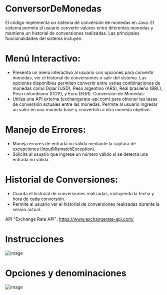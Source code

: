 # ConversorDeMonedas

El código implementa un sistema de conversión de monedas en Java. El sistema permite al usuario convertir valores entre diferentes monedas y mantiene un historial de conversiones realizadas. Las principales funcionalidades del sistema incluyen:

# Menú Interactivo:
- Presenta un menú interactivo al usuario con opciones para convertir monedas, ver el historial de conversiones o salir del sistema.
Las opciones disponibles permiten convertir entre varias combinaciones de monedas como Dólar (USD), Peso argentino (ARS), Real brasileño (BRL), Peso colombiano (COP), y Euro (EUR).
Conversión de Monedas:
- Utiliza una API externa (exchangerate-api.com) para obtener las tasas de conversión actuales entre las monedas.
Permite al usuario ingresar un valor en una moneda base y convertirlo a otra moneda objetivo.

# Manejo de Errores:
- Maneja errores de entrada no válida mediante la captura de excepciones (InputMismatchException).
- Solicita al usuario que ingrese un número válido si se detecta una entrada no válida.
  
# Historial de Conversiones:
- Guarda el historial de conversiones realizadas, incluyendo la fecha y hora de cada conversión.
- Permite al usuario ver el historial de conversiones realizadas durante la sesión actual.

API "Exchange Rate API": https://www.exchangerate-api.com/

# Instrucciones
![image](https://github.com/danielmaya2420/ConversorDeMonedas/assets/95893333/8ce54231-8923-43ae-b897-921dbc0d65ff)

# Opciones y denominaciones
![image](https://github.com/danielmaya2420/ConversorDeMonedas/assets/95893333/1cb7ad49-cd72-4e9f-848d-04835735a687)


